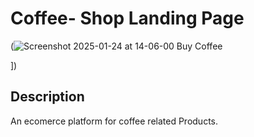 # Coffee- Shop Landing Page 
(![Screenshot 2025-01-24 at 14-06-00 Buy Coffee](https://github.com/user-attachments/assets/1bc28628-a9e6-460f-8da8-44a67c0756a7)

])


## Description
An ecomerce platform for coffee related Products.



